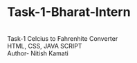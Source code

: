 # Task-1-Bharat-Intern
<br>Task-1 Celcius to Fahrenhite Converter
<br>HTML, CSS, JAVA SCRIPT
<br>Author- Nitish Kamati
